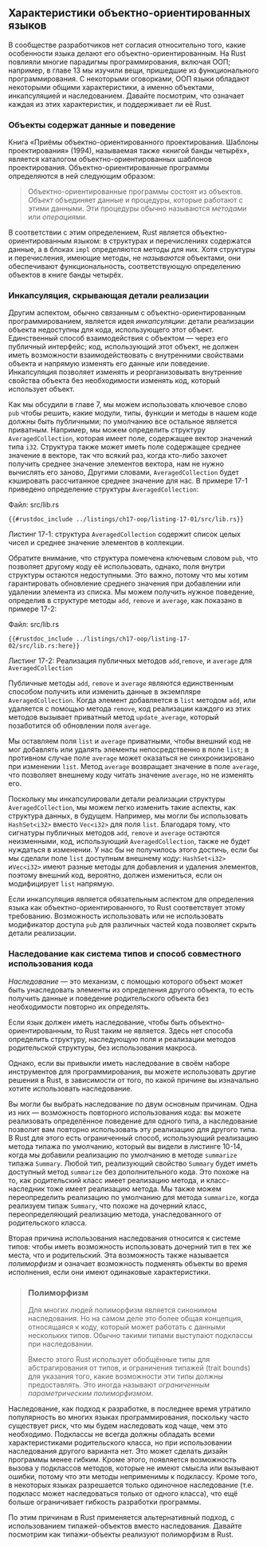 ## Характеристики объектно-ориентированных языков

В сообществе разработчиков нет согласия относительно того, какие особенности языка делают его объектно-ориентированным. На Rust повлияли многие парадигмы программирования, включая ООП; например, в главе 13 мы изучили вещи, пришедшие из функционального программирования. С некоторыми оговорками, ООП языки обладают некоторыми общими характеристики, а именно объектами, инкапсуляцией и наследованием. Давайте посмотрим, что означает каждая из этих характеристик, и поддерживает ли её Rust.

### Объекты содержат данные и поведение

Книга «Приёмы объектно-ориентированного проектирования. Шаблоны проектирования» (1994), называемая также «книгой банды четырёх», является каталогом объектно-ориентированных шаблонов проектирования. Объектно-ориентированные программы определяются в ней следующим образом:

> Объектно-ориентированные программы состоят из объектов. *Объект* объединяет данные и процедуры, которые работают с этими данными. Эти процедуры обычно называются *методами* или *операциями*.

В соответствии с этим определением, Rust является объектно-ориентированным языком: в структурах и перечислениях содержатся данные, а в блоках `impl` определяются методы для них. Хотя структуры и перечисления, имеющие методы, не *называются* объектами, они обеспечивают  функциональность, соответствующую определению объектов в книге банды четырёх.

### Инкапсуляция, скрывающая детали реализации

Другим аспектом, обычно связанным с объектно-ориентированным программированием, является идея *инкапсуляции*: детали реализации объекта недоступны для кода, использующего этот объект. Единственный способ взаимодействия с объектом — через его публичный интерфейс; код, использующий этот объект, не должен иметь возможности взаимодействовать с внутренними свойствами объекта и напрямую изменять его данные или поведение. Инкапсуляция позволяет изменять и реорганизовывать внутренние свойства объекта без необходимости изменять код, который использует объект.

Как мы обсудили в главе 7, мы можем использовать ключевое слово `pub` чтобы решить, какие модули, типы, функции и методы в нашем коде должны быть публичными; по умолчанию все остальное является приватным. Например, мы можем определить структуру `AveragedCollection`, которая имеет поле, содержащее вектор значений типа `i32`. Структура также может иметь поле содержащее среднее значение в векторе, так что всякий раз, когда кто-либо захочет получить среднее значение элементов вектора, нам не нужно вычислять его заново, Другими словами, `AveragedCollection` будет кэшировать рассчитанное среднее значение для нас. В примере 17-1 приведено определение структуры `AveragedCollection`:

<span class="filename">Файл: src/lib.rs</span>

```rust,noplayground
{{#rustdoc_include ../listings/ch17-oop/listing-17-01/src/lib.rs}}
```

<span class="caption">Листинг 17-1: структура <code>AveragedCollection</code> содержит список целых чисел и среднее значение элементов в коллекции.</span>

Обратите внимание, что структура помечена ключевым словом `pub`, что позволяет другому коду её использовать, однако, поля внутри структуры остаются недоступными. Это важно, потому что мы хотим гарантировать обновление среднего значения при добавлении или удалении элемента из списка. Мы можем получить нужное поведение, определив в структуре методы `add`, `remove` и `average`, как показано в примере 17-2:

<span class="filename">Файл: src/lib.rs</span>

```rust,noplayground
{{#rustdoc_include ../listings/ch17-oop/listing-17-02/src/lib.rs:here}}
```

<span class="caption">Листинг 17-2: Реализация публичных методов <code>add</code>,<code>remove</code>, и <code>average</code> для <code>AveragedCollection</code></span>

Публичные методы `add`, `remove` и `average` являются единственным способом получить или изменить данные в экземпляре `AveragedCollection`. Когда элемент добавляется в `list` методом `add`, или удаляется с помощью метода `remove`, код реализации каждого из этих методов вызывает приватный метод `update_average`, который позаботится об обновлении поля `average`.

Мы оставляем поля `list` и `average` приватными, чтобы внешний код не мог добавлять или удалять элементы непосредственно в поле `list`; в противном случае поле `average` может оказаться не синхронизировано при изменении `list`. Метод `average` возвращает значение в поле `average`, что позволяет внешнему коду читать значение `average`, но не изменять его.

Поскольку мы инкапсулировали детали реализации структуры `AveragedCollection`, мы можем легко изменить такие аспекты, как структура данных, в будущем. Например, мы могли бы использовать `HashSet<i32>` вместо `Vec<i32>` для поля `list`. Благодаря тому, что сигнатуры публичных методов `add`, `remove` и `average` остаются неизменными, код, использующий `AveragedCollection`, также не будет нуждаться в изменении. У нас бы не получилось этого достичь, если бы мы сделали поле `list` доступным внешнему коду: `HashSet<i32>` и`Vec<i32>` имеют разные методы для добавления и удаления элементов, поэтому внешний код, вероятно, должен измениться, если он модифицирует `list` напрямую.

Если инкапсуляция является обязательным аспектом для определения языка как объектно-ориентированного, то Rust соответствует этому требованию. Возможность использовать или не использовать модификатор доступа `pub` для различных частей кода позволяет скрыть детали реализации.

### Наследование как система типов и способ совместного использования кода

*Наследование* — это механизм, с помощью которого объект может быть унаследовать элементы из определения другого объекта, то есть получить данные и поведение родительского объекта без необходимости повторно их определять.

Если язык должен иметь наследование, чтобы быть объектно-ориентированным, то Rust таким не является. Здесь нет способа определить структуру, наследующую поля и реализации методов родительской структуры, без использования макроса.

Однако, если вы привыкли иметь наследование в своём наборе инструментов для программирования, вы можете использовать другие решения в Rust, в зависимости от того, по какой причине вы изначально хотите использовать наследование.

Вы могли бы выбрать наследование по двум основным причинам. Одна из них — возможность повторного использования кода: вы можете реализовать определённое поведение для одного типа, а наследование позволит вам повторно использовать эту реализацию для другого типа. В Rust для этого есть ограниченный способ, использующий реализацию метода типажа по умолчанию, который вы видели в листинге 10-14, когда мы добавили реализацию по умолчанию в методе `summarize` типажа `Summary`. Любой тип, реализующий свойство `Summary` будет иметь доступный метод `summarize` без дополнительного кода. Это похоже на то, как родительский класс имеет реализацию метода, и класс-наследник тоже имеет реализацию метода. Мы также можем переопределить реализацию по умолчанию для метода `summarize`, когда реализуем типаж `Summary`, что похоже на дочерний класс, переопределяющий реализацию метода, унаследованного от родительского класса.

Вторая причина использования наследования относится к системе типов: чтобы иметь возможность использовать дочерний тип в тех же места, что и родительский. Эта возможность также называется *полиморфизм* и означает возможность подменять объекты во время исполнения, если они имеют одинаковые характеристики.

> ### Полиморфизм
>
> Для многих людей полиморфизм является синонимом наследования. Но на самом деле это более общая концепция, относящаяся к коду, который может работать с данными нескольких типов. Обычно такими типами выступают подклассы при наследовании.
>
> Вместо этого Rust использует обобщённые типы для абстрагирования от типов, и ограничения типажей (trait bounds) для указания того, какие возможности эти типы должны предоставлять. Это иногда называют *ограниченным параметрическим полиморфизмом*.

Наследование, как подход к разработке, в последнее время утратило популярность во многих языках программирования, поскольку часто существует риск, что мы будем наследовать код чаще, чем это необходимо. Подклассы не всегда должны обладать всеми характеристиками родительского класса, но при использовании наследования другого варианта нет. Это может сделать дизайн программы менее гибким. Кроме этого, появляется возможность вызова у подклассов методов, которые не имеют смысла или вызывают ошибки, потому что эти методы неприменимы к подклассу. Кроме того, в некоторых языках разрешается только одиночное наследование (т.е. подкласс может наследоваться только от одного класса), что ещё больше ограничивает гибкость разработки программы.

По этим причинам в Rust применяется альтернативный подход, с использованием типажей-объектов вместо наследования. Давайте посмотрим как типажи-объекты реализуют полиморфизм в Rust.

